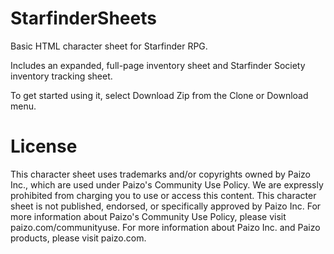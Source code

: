 # StarfinderSheets
Basic HTML character sheet for Starfinder RPG.

Includes an expanded, full-page inventory sheet and Starfinder Society inventory tracking sheet.

To get started using it, select Download Zip from the Clone or Download menu.

# License

This character sheet uses trademarks and/or copyrights owned by Paizo Inc., which are used under Paizo's Community Use Policy. We are expressly prohibited from charging you to use or access this content. This character sheet is not published, endorsed, or specifically approved by Paizo Inc. For more information about Paizo's Community Use Policy, please visit paizo.com/communityuse. For more information about Paizo Inc. and Paizo products, please visit paizo.com.
